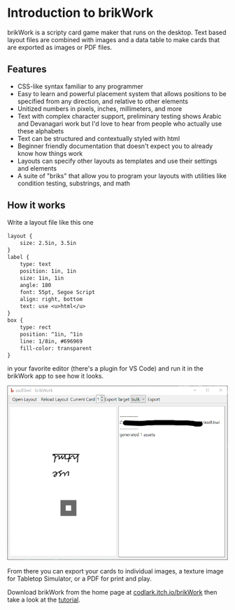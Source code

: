 # Introduction to brikWork
brikWork is a scripty card game maker that runs on the desktop. Text based layout files are combined with images and a data table to make cards that are exported as images or PDF files. 

## Features
 - CSS-like syntax familiar to any programmer
 - Easy to learn and powerful placement system that allows positions to be specified from any direction, and relative to other elements
 - Unitized numbers in pixels, inches, millimeters, and more
 - Text with complex character support, preliminary testing shows Arabic and Devanagari work but I'd love to hear from people who actually use these alphabets
 - Text can be structured and contextually styled with html
 - Beginner friendly documentation that doesn't expect you to already know how things work
 - Layouts can specify other layouts as templates and use their settings and elements
 - A suite of "briks" that allow you to program your layouts with utilities like condition testing, substrings, and math


## How it works
Write a layout file like this one

    layout {
        size: 2.5in, 3.5in
    }
    label {
        type: text
        position: 1in, 1in
        size: 1in, 1in
        angle: 180
        font: 55pt, Segoe Script
        align: right, bottom
        text: use <u>html</u>
    }
    box {
        type: rect
        position: ^1in, ^1in
        line: 1/8in, #696969
        fill-color: transparent
    }

in your favorite editor (there's a plugin for VS Code) and run it in the brikWork app to see how it looks.

![](./img/index-shot.png)

From there you can export your cards to individual images, a texture image for Tabletop Simulator, or a PDF for print and play.

Download brikWork from the home page at [codlark.itch.io/brikWork](https://codlark.itch.io/brikwork) then take a look at the [tutorial](../Tutorial/).